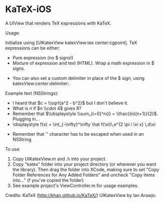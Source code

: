 KaTeX-iOS
=========

A UIView that renders TeX expressions with KaTeX.


Usage:

Initialize using [UIKatexView katexView:tex center:cgpoint].
TeX expressions can be either:
- Pure expression (no $ signs!)
- Mixture of expression and text (HTML). Wrap a math expression in $ signs.
* You can also set a custom delimiter in place of the $ sign, using katexView:center:delimiter:.


Example text (NSStrings):

- I heard that $c = \\sqrt{a^2 - b^2}$ but I don't believe it.
- What is $n$ if $n \\cdot 4$ gives $8$?
- Remember that $\\displaystyle \\sum_{i=0}^n{i} = \\frac{(n)(n+1)}{2}$. Plugging in...
- \\displaystyle f(x) = \\int_{-\\infty}^\\infty \\hat f(\\xi)\\,e^{2 \\pi i \\xi x} \\,d\\xi

* Remember that '\' character has to be escaped when used in an NSString.


To use:

1. Copy UIKatexView.m and .h into your project.
2. Copy "katex" folder into your project directory (or wherever you want the library). Then drag the folder into XCode, making sure to set "Copy Folder References for Any Added Folders" and uncheck "Copy items into..." (f you've copied the folder)
3. See example project's ViewController.m for usage examples.


Credits:
KaTeX (http://khan.github.io/KaTeX/)
UIKatexView by Ian Arawjo.
